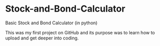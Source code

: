# Stock-and-Bond-Calculator
Basic Stock and Bond Calculator (in python)

This was my first project on GitHub and its purpose was to learn how to upload and get deeper into coding. 

